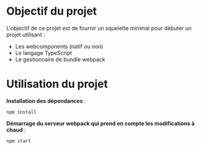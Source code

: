 # Objectif du projet

L'objectif de ce projet est de fournir un squelette minimal pour débuter un projet utilisant :
   + Les webcomponents (natif ou non)
   + Le langage TypeScript
   + Le gestionnaire de bundle webpack


# Utilisation du projet

**Installation des dépendances** :

```shell
npm install
```

**Démarrage du serveur webpack qui prend en compte les modifications à chaud** :

```shell
npm start
```
